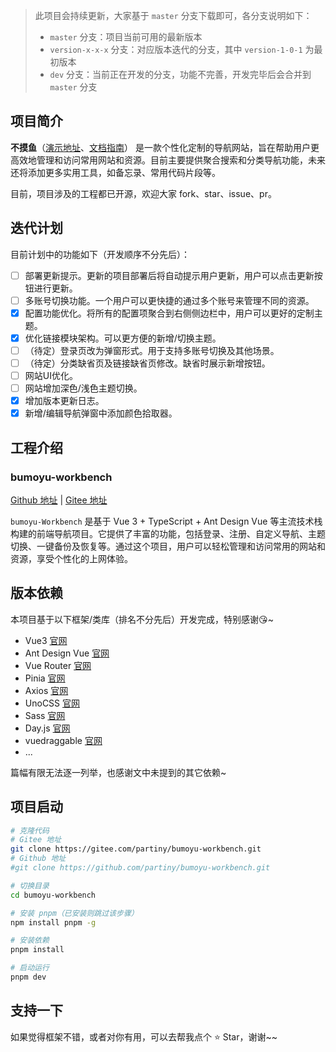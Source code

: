 
> 此项目会持续更新，大家基于 `master` 分支下载即可，各分支说明如下：
> - `master` 分支：项目当前可用的最新版本
> - `version-x-x-x` 分支：对应版本迭代的分支，其中 `version-1-0-1` 为最初版本
> - `dev` 分支：当前正在开发的分支，功能不完善，开发完毕后会合并到 `master` 分支


## 项目简介

**不摸鱼**（[演示地址](https://bumoyu.cn)、[文档指南](https://bumoyu.cn/docs/)） 是一款个性化定制的导航网站，旨在帮助用户更高效地管理和访问常用网站和资源。目前主要提供聚合搜索和分类导航功能，未来还将添加更多实用工具，如备忘录、常用代码片段等。

目前，项目涉及的工程都已开源，欢迎大家 fork、star、issue、pr。

## 迭代计划

目前计划中的功能如下（开发顺序不分先后）：

- [ ] 部署更新提示。更新的项目部署后将自动提示用户更新，用户可以点击更新按钮进行更新。
- [ ] 多账号切换功能。一个用户可以更快捷的通过多个账号来管理不同的资源。
- [x] 配置功能优化。将所有的配置项聚合到右侧侧边栏中，用户可以更好的定制主题。
- [x] 优化链接模块架构。可以更方便的新增/切换主题。
- [ ] （待定）登录页改为弹窗形式。用于支持多账号切换及其他场景。
- [ ] （待定）分类缺省页及链接缺省页修改。缺省时展示新增按钮。
- [ ] 网站UI优化。
- [ ] 网站增加深色/浅色主题切换。
- [x] 增加版本更新日志。
- [x] 新增/编辑导航弹窗中添加颜色拾取器。

## 工程介绍

### bumoyu-workbench

[Github 地址](https://github.com/partiny/bumoyu-workbench) | [Gitee 地址](https://gitee.com/partiny/bumoyu-workbench)

`bumoyu-Workbench` 是基于 Vue 3 + TypeScript + Ant Design Vue 等主流技术栈构建的前端导航项目。它提供了丰富的功能，包括登录、注册、自定义导航、主题切换、一键备份及恢复等。通过这个项目，用户可以轻松管理和访问常用的网站和资源，享受个性化的上网体验。

## 版本依赖

本项目基于以下框架/类库（排名不分先后）开发完成，特别感谢😘~

- Vue3 [官网](https://cn.vuejs.org/)
- Ant Design Vue [官网](https://www.antdv.com/docs/vue/introduce-cn)
- Vue Router [官网](https://router.vuejs.org/zh/)
- Pinia [官网](https://pinia.vuejs.org/zh/)
- Axios [官网](https://axios-http.com/)
- UnoCSS [官网](https://unocss.dev/)
- Sass [官网](github.com/sass/dart-sass)
- Day.js [官网](https://day.js.org/docs/zh-CN/installation/installation)
- vuedraggable [官网](https://github.com/SortableJS/Vue.Draggable?tab=readme-ov-file#readme)
- ...

篇幅有限无法逐一列举，也感谢文中未提到的其它依赖~

## 项目启动

```bash
# 克隆代码
# Gitee 地址
git clone https://gitee.com/partiny/bumoyu-workbench.git
# Github 地址
#git clone https://github.com/partiny/bumoyu-workbench.git

# 切换目录
cd bumoyu-workbench

# 安装 pnpm（已安装则跳过该步骤）
npm install pnpm -g

# 安装依赖
pnpm install

# 启动运行
pnpm dev
```

## 支持一下

如果觉得框架不错，或者对你有用，可以去帮我点个 ⭐ Star，谢谢~~
